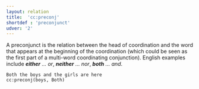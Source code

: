```yaml
---
layout: relation
title:  'cc:preconj'
shortdef : 'preconjunct'
udver: '2'
---
```


A preconjunct is the relation between the head of coordination and the word that appears at the
beginning of the coordination (which could be seen as the first part of a multi-word coordinating
conjunction). English examples include _<b>either</b> ... or_, _<b>neither</b> ... nor_,
_<b>both</b> ... and_.

~~~ sdparse
Both the boys and the girls are here
cc:preconj(boys, Both)
~~~

<!-- Interlanguage links updated Po 11. listopadu 2024, 20:10:35 CET -->
